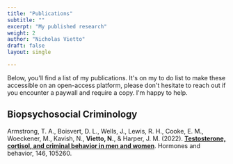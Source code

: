 ```yaml
---
title: "Publications"
subtitle: ""
excerpt: "My published research"
weight: 2
author: "Nicholas Vietto"
draft: false
layout: single

---
```


Below, you'll find a list of my publications. It's on my to do list to make these accessible on an open-access platform, please don't hesitate to reach out if you encounter a paywall and require a copy. I'm happy to help.


## Biopsychosocial Criminology 

Armstrong, T. A., Boisvert, D. L., Wells, J., Lewis, R. H., Cooke, E. M., Woeckener, M., Kavish, N., **Vietto, N.**, & Harper, J. M. (2022). [**Testosterone, cortisol, and criminal behavior in men and women**](https://www.sciencedirect.com/science/article/abs/pii/S0018506X22001544). Hormones and behavior, 146, 105260.